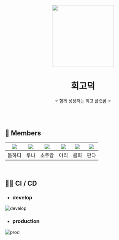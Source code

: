 <p align="middle" >
  <img width="200px;" src="https://user-images.githubusercontent.com/18046394/180352879-da456d02-7eed-4a6a-9e78-b495b905a670.png"/>
</p>
<h1 align="middle">회고덕</h1>
<p align="middle">⭐️ 함께 성장하는 회고 플랫폼 ⭐️</p>

<br><br>



## 🌟 Members
|[![](https://github.com/DomMorello.png?size=80)](https://github.com/DomMorello)|[![](https://github.com/runaNam.png?size=80)](https://github.com/runaNam) |[![](https://github.com/sojukang.png?size=80)](https://github.com/sojukang) | [![](https://github.com/ulimy.png?size=80)](https://github.com/ulimy)| [![](https://github.com/compy-ryu.png?size=80)](https://github.com/compy-ryu)| [![](https://github.com/woong7.png?size=80)](https://github.com/woong7)|
|:---:|:---:|:---:|:---:|:---:|:---:|
| 돔하디 | 루나 | 소주캉 | 아리 | 콤피 | 판다 | 

<br> 

## 🤝🏻 CI / CD
- ### develop
![develop](https://user-images.githubusercontent.com/18046394/180352374-05085fb1-174a-4c44-bd34-31250f92f8ee.jpeg)


- ### production
![prod](https://user-images.githubusercontent.com/18046394/180352406-2b14b7a0-eabb-4b7b-8947-82df072f677d.jpeg)
